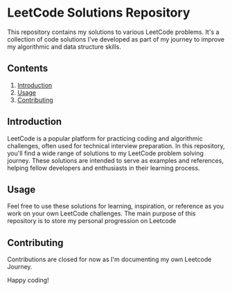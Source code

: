 # LeetCode Solutions Repository

This repository contains my solutions to various LeetCode problems. It's a collection of code solutions I've developed as part of my journey to improve my algorithmic and data structure skills.

## Contents

1. [Introduction](#introduction)
2. [Usage](#usage)
4. [Contributing](#contributing)

## Introduction

LeetCode is a popular platform for practicing coding and algorithmic challenges, often used for technical interview preparation. In this repository, you'll find a wide range of solutions to my LeetCode problem solving journey. These solutions are intended to serve as examples and references, helping fellow developers and enthusiasts in their learning process.

## Usage

Feel free to use these solutions for learning, inspiration, or reference as you work on your own LeetCode challenges. The main purpose of this repository is to store my personal progression on Leetcode

## Contributing

Contributions are closed for now as I'm documenting my own Leetcode Journey.

Happy coding!